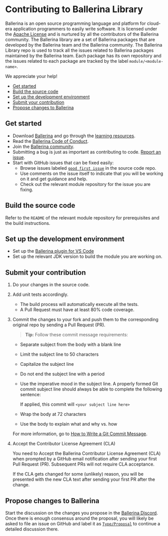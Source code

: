 # Contributing to Ballerina Library

Ballerina is an open source programming language and platform for cloud-era application programmers to easily write software. It is licensed under the [Apache License](https://www.apache.org/licenses/LICENSE-2.0) and is nurtured by all the contributors of the Ballerina community. The Ballerina library are a set of Ballerina packages that are developed by the Ballerina team and the Ballerina community. The Ballerina Library repo is used to track all the issues related to Ballerina packages maintained by the Ballerina team. Each package has its own repository and the issues related to each package are tracked by the label `module/<module-name>`.

We appreciate your help!

- [Get started](#get-started)
- [Build the source code](#build-the-source-code)
- [Set up the development environment](#set-up-the-development-environment)
- [Submit your contribution](#submit-your-contribution)
- [Propose changes to Ballerina](#propose-changes-to-ballerina)

## Get started

- Download [Ballerina](https://ballerina.io/downloads/) and go through the [learning resources](https://ballerina.io/learn/).
- Read the [Ballerina Code of Conduct]("https://ballerina.io/code-of-conduct").
- Join the [Ballerina community](https://ballerina.io/community/).
- Submitting a bug is just as important as contributing to code. [Report an issue](https://github.com/ballerina-platform/ballerina-standard-library/issues).
- Start with GitHub issues that can be fixed easily:
  - Browse issues labeled [`good first issue`](https://github.com/ballerina-platform/ballerina-standard-library/issues?q=is%3Aissue+is%3Aopen+label%3A%22Good+first+issue%22) in the source code repo.
  - Use comments on the issue itself to indicate that you will be working on it and get guidance and help.
  - Check out the relevant module repository for the issue you are fixing.

## Build the source code

Refer to the `README` of the relevant module repository for prerequisites and the build instructions.

## Set up the development environment

- Set up the [Ballerina plugin for VS Code](https://marketplace.visualstudio.com/items?itemName=WSO2.ballerina)
- Set up the relevant JDK version to build the module you are working on.

## Submit your contribution

1. Do your changes in the source code.
2. Add unit tests accordingly.
    - The build process will automatically execute all the tests.
    - A Pull Request must have at least 80% code coverage.

3. Commit the changes to your fork and push them to the corresponding original repo by sending a Pull Request (PR).

    >**Tip:** Follow these commit message requirements:

    - Separate subject from the body with a blank line
    - Limit the subject line to 50 characters
    - Capitalize the subject line
    - Do not end the subject line with a period
    - Use the imperative mood in the subject line. A properly formed Git commit subject line should always be able to complete the following sentence:

        If applied, this commit will `<your subject line here>`
    - Wrap the body at 72 characters
    - Use the body to explain what and why vs. how

    For more information, go to [How to Write a Git Commit Message](https://chris.beams.io/posts/git-commit/).
4. Accept the Contributor License Agreement (CLA)

    You need to Accept the Ballerina Contributor License Agreement (CLA) when prompted by a GitHub email notification after sending your first Pull Request (PR). Subsequent PRs will not require CLA acceptance.

    If the CLA gets changed for some (unlikely) reason, you will be presented with the new CLA text after sending your first PR after the change.

## Propose changes to Ballerina

Start the discussion on the changes you propose in the [Ballerina Discord](https://discord.com/invite/wAJYFbMrG2). Once there is enough consensus around the proposal, you will likely be asked to file an issue on GitHub and label it as [`Type/Proposal`](https://github.com/ballerina-platform/ballerina-standard-library/issues?q=is%3Aissue+sort%3Aupdated-desc+label%3AType%2FProposal) to continue a detailed discussion there.
